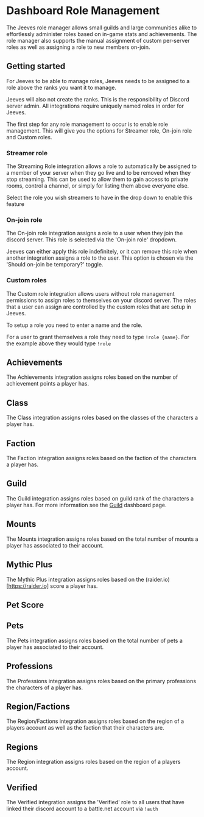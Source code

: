 # Dashboard Role Management

The Jeeves role manager allows small guilds and large communities alike to effortlessly administer roles based on in-game stats and achievements. The role manager also supports the manual assignment of custom per-server roles as well as assigning a role to new members on-join.

## Getting started

For Jeeves to be able to manage roles, Jeeves needs to be assigned to a role above the ranks you want it to manage.
<!--- #TODO: Add roles listing picture --->

Jeeves will also not create the ranks. This is the responsibility of Discord server admin. All integrations require uniquely named roles in order for Jeeves. 

The first step for any role management to occur is to enable role management. This will give you the options for Streamer role, On-join role and Custom roles.

### Streamer role

The Streaming Role integration allows a role to automatically be assigned to a member of your server when they go live and to be removed when they stop streaming. This can be used to allow them to gain access to private rooms, control a channel, or simply for listing them above everyone else.

Select the role you wish streamers to have in the drop down to enable this feature

### On-join role

The On-join role integration assigns a role to a user when they join the discord server. This role is selected via the 'On-join role' dropdown.

Jeeves can either apply this role indefinitely, or it can remove this role when another integration assigns a role to the user. This option is chosen via the 'Should on-join be temporary?' toggle.

### Custom roles

The Custom role integration allows users without role management permissions to assign roles to themselves on your discord server. The roles that a user can assign are controlled by the custom roles that are setup in Jeeves.

To setup a role you need to enter a name and the role.
<!--- #TODO: Add example screenshot --->
For a user to grant themselves a role they need to type `!role {name}`. For the example above they would type `!role `

## Achievements

The Achievements integration assigns roles based on the number of achievement points a player has.
## Class

The Class integration assigns roles based on the classes of the characters a player has.
## Faction

The Faction integration assigns roles based on the faction of the characters a player has.
## Guild

The Guild integration assigns roles based on guild rank of the characters a player has. For more information see the [Guild](guild.md) dashboard page.
## Mounts

The Mounts integration assigns roles based on the total number of mounts a player has associated to their account.
## Mythic Plus

The Mythic Plus integration assigns roles based on the (raider.io)[https://raider.io] score a player has.
## Pet Score

## Pets

The Pets integration assigns roles based on the total number of pets a player has associated to their account.
## Professions

The Professions integration assigns roles based on the primary professions the characters of a player has.
## Region/Factions

The Region/Factions integration assigns roles based on the region of a players account as well as the faction that their characters are.
## Regions

The Region integration assigns roles based on the region of a players account.

## Verified

The Verified integration assigns the 'Verified' role to all users that have linked their discord account to a battle.net account via `!auth`